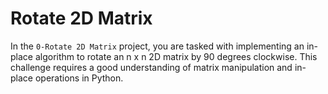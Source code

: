 # Rotate 2D Matrix
In the `0-Rotate 2D Matrix` project, you are tasked with implementing an in-place algorithm to rotate an n x n 2D matrix by 90 degrees clockwise. This challenge requires a good understanding of matrix manipulation and in-place operations in Python.
